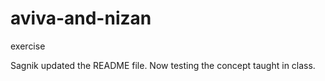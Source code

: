 # aviva-and-nizan
exercise

Sagnik updated the README file.
Now testing the concept taught in class.
